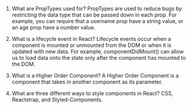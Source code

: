 1.  What are PropTypes used for?
    PropTypes are used to reduce bugs by restricting the data type that can be passed down in each prop. For example, you can require that a username prop have a string value, or an age prop have a number value.

1.  What is a lifecycle event in React?
    Lifecycle events occur when a component is mounted or unmounted from the DOM or when it is updated with new data. For example, componentDidMount() can allow us to load data onto the state only after the component has mounted to the DOM.

1.  What is a Higher Order Component?
    A Higher Order Component is a component that takes in another component as its parameter.

1.  What are three different ways to style components in React?
    CSS, Reactstrap, and Styled-Components.